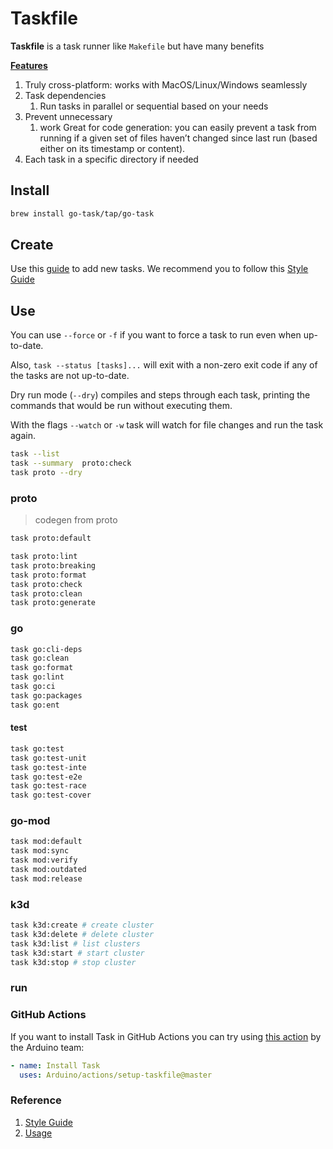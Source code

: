 # Taskfile

**Taskfile** is a task runner like `Makefile` but have many benefits 

**[Features](https://taskfile.dev/#/?id=features)**
1. Truly cross-platform: works with MacOS/Linux/Windows seamlessly 
1. Task dependencies 
    1. Run tasks in parallel or sequential based on your needs
1. Prevent unnecessary
    1. work Great for code generation: you can easily prevent a task from running if a given set of files haven’t changed since last run (based either on its timestamp or content).
1. Each task in a specific directory if needed 

## Install

```bash
brew install go-task/tap/go-task
```

## Create

Use this [guide](https://github.com/go-task/task/blob/master/docs/usage.md) to add new tasks.
We recommend you to follow this [Style Guide](https://github.com/go-task/task/blob/master/docs/styleguide.md)

## Use 

You can use `--force` or `-f` if you want to force a task to run even when up-to-date.

Also, `task --status [tasks]...` will exit with a non-zero exit code if any of the tasks are not up-to-date.

Dry run mode (`--dry`) compiles and steps through each task, printing the commands that would be run without executing them.

With the flags `--watch` or `-w` task will watch for file changes and run the task again.

```bash
task --list
task --summary  proto:check
task proto --dry
```

### proto

> codegen from proto

```bash
task proto:default
```

```bash
task proto:lint
task proto:breaking
task proto:format
task proto:check
task proto:clean
task proto:generate
```

### go

```bash
task go:cli-deps
task go:clean
task go:format
task go:lint
task go:ci
task go:packages
task go:ent
```
#### test

```bash
task go:test
task go:test-unit
task go:test-inte
task go:test-e2e
task go:test-race
task go:test-cover
```

### go-mod

```bash
task mod:default
task mod:sync
task mod:verify
task mod:outdated
task mod:release
```

### k3d

```bash
task k3d:create # create cluster
task k3d:delete # delete cluster
task k3d:list # list clusters
task k3d:start # start cluster
task k3d:stop # stop cluster
```

### run

### GitHub Actions

If you want to install Task in GitHub Actions you can try using
[this action](https://github.com/arduino/actions/tree/master/setup-taskfile)
by the Arduino team:

```yaml
- name: Install Task
  uses: Arduino/actions/setup-taskfile@master
```

### Reference
1. [Style Guide](https://github.com/go-task/task/blob/master/docs/styleguide.md)
1. [Usage](https://github.com/go-task/task/blob/master/docs/usage.md)
